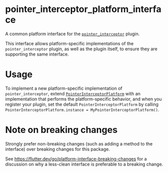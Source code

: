 # pointer_interceptor_platform_interface

A common platform interface for the [`pointer_interceptor`][1] plugin.

This interface allows platform-specific implementations of the `pointer_interceptor`
plugin, as well as the plugin itself, to ensure they are supporting the
same interface.

# Usage

To implement a new platform-specific implementation of `pointer_interceptor`, extend
[`PointerInterceptorPlatform`][2] with an implementation that performs the
platform-specific behavior, and when you register your plugin, set the default
`PointerInterceptorPlatform` by calling
`PointerInterceptorPlatform.instance = MyPointerInterceptorPlatform()`.

# Note on breaking changes

Strongly prefer non-breaking changes (such as adding a method to the interface)
over breaking changes for this package.

See https://flutter.dev/go/platform-interface-breaking-changes for a discussion
on why a less-clean interface is preferable to a breaking change.

[1]: https://pub.dev/packages/pointer_interceptor
[2]: lib/src/pointer_interceptor_platform.dart
